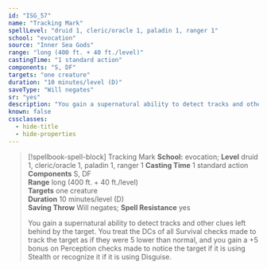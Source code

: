 ```yaml
---
id: "ISG_57"
name: "Tracking Mark"
spellLevel: "druid 1, cleric/oracle 1, paladin 1, ranger 1"
school: "evocation"
source: "Inner Sea Gods"
range: "long (400 ft. + 40 ft./level)"
castingTime: "1 standard action"
components: "S, DF"
targets: "one creature"
duration: "10 minutes/level (D)"
saveType: "Will negates"
sr: "yes"
description: "You gain a supernatural ability to detect tracks and other clues left behind by the target. You treat the DCs of all Survival checks made to track the target as if they were 5 lower than normal, and you gain a +5 bonus on Perception checks made to notice the target if it is using Stealth or recognize it if it is using Disguise."
known: false
cssclasses:
  - hide-title
  - hide-properties
---
```


> [!spellbook-spell-block] Tracking Mark
> **School:** evocation; **Level** druid 1, cleric/oracle 1, paladin 1, ranger 1
> **Casting Time** 1 standard action  
> **Components** S, DF  
> **Range** long (400 ft. + 40 ft./level)  
> **Targets** one creature  
> **Duration** 10 minutes/level (D)  
> **Saving Throw** Will negates; **Spell Resistance** yes
> 
> You gain a supernatural ability to detect tracks and other clues left behind by the target. You treat the DCs of all Survival checks made to track the target as if they were 5 lower than normal, and you gain a +5 bonus on Perception checks made to notice the target if it is using Stealth or recognize it if it is using Disguise.